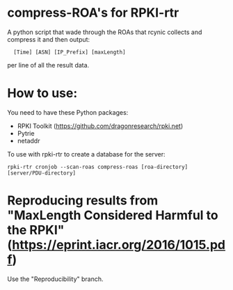 # compress-ROA's for RPKI-rtr
A python script that wade through the ROAs that rcynic collects and compress it and then output:

```shell
  [Time] [ASN] [IP_Prefix] [maxLength]
```

per line of all the result data.

# How to use:

You need to have these Python packages:
 - RPKI Toolkit (https://github.com/dragonresearch/rpki.net)
 - Pytrie
 - netaddr

To use with rpki-rtr to create a database for the server:

```shell
rpki-rtr cronjob --scan-roas compress-roas [roa-directory] [server/PDU-directory]
```

# Reproducing results from "MaxLength Considered Harmful to the RPKI" (https://eprint.iacr.org/2016/1015.pdf)
Use the "Reproducibility" branch.

